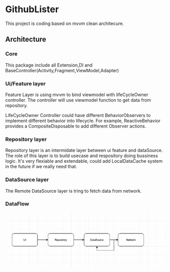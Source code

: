 # GithubLister

This project is coding based on mvvm clean architecure.

## Architecture

### Core
This package include all Extension,DI and BaseController(Activity,Fragment,ViewModel,Adapter)

### Ui/Feature layer 
Feature Layer is using mvvm to bind viewmodel with lifeCycleOwner controller. The controller will use viewmodel function to get
data from repository.

LifeCycleOwner Controller could have different BehaviorObservers to implement different behavior into lifecycle.
For example,
ReactiveBehavior provides a CompositeDisposable to add different Observer actions.


### Repository layer
Repository layer is an intermidate layer between ui feature and dataSource. The role of this layer is to build usecase and respository doing bussiness logic.
It's very flexiable and extendable, could add LocalDataCache system in the future if we really need that.

### DataSource layer 
The Remote DataSource layer is tring to fetch data from network.

### DataFlow

![](https://raw.githubusercontent.com/underwindfall/blogAssets/master/blog/cleanArchitecture/%E5%B1%8F%E5%B9%95%E5%BF%AB%E7%85%A7%202019-08-16%2011.47.06.png)

